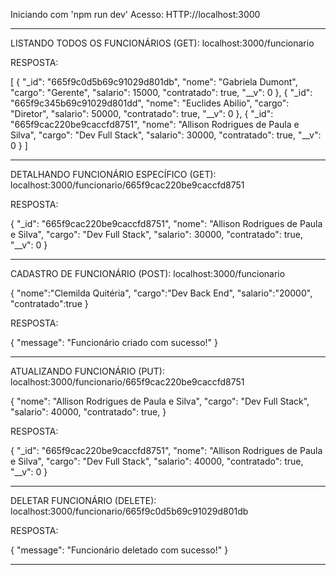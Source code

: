 Iniciando com 'npm run dev'
Acesso: HTTP://localhost:3000

-------------------------------------------------------------

LISTANDO TODOS OS FUNCIONÁRIOS (GET):
localhost:3000/funcionario

RESPOSTA:

[
  {
    "_id": "665f9c0d5b69c91029d801db",
    "nome": "Gabriela Dumont",
    "cargo": "Gerente",
    "salario": 15000,
    "contratado": true,
    "__v": 0
  },
  {
    "_id": "665f9c345b69c91029d801dd",
    "nome": "Euclides Abilio",
    "cargo": "Diretor",
    "salario": 50000,
    "contratado": true,
    "__v": 0
  },
  {
    "_id": "665f9cac220be9caccfd8751",
    "nome": "Allison Rodrigues de Paula e Silva",
    "cargo": "Dev Full Stack",
    "salario": 30000,
    "contratado": true,
    "__v": 0
  }
]

-------------------------------------------------------------

DETALHANDO FUNCIONÁRIO ESPECÍFICO (GET):
localhost:3000/funcionario/665f9cac220be9caccfd8751

RESPOSTA:

{
  "_id": "665f9cac220be9caccfd8751",
  "nome": "Allison Rodrigues de Paula e Silva",
  "cargo": "Dev Full Stack",
  "salario": 30000,
  "contratado": true,
  "__v": 0
}

-------------------------------------------------------------

CADASTRO DE FUNCIONÁRIO (POST):
localhost:3000/funcionario

{
"nome":"Clemilda Quitéria",
"cargo":"Dev Back End",
"salario":"20000",
"contratado":true
}

RESPOSTA:

{
    "message": "Funcionário criado com sucesso!"
}

-------------------------------------------------------------

ATUALIZANDO FUNCIONÁRIO (PUT):
localhost:3000/funcionario/665f9cac220be9caccfd8751

  {
    "nome": "Allison Rodrigues de Paula e Silva",
    "cargo": "Dev Full Stack",
    "salario": 40000,
    "contratado": true,
  }

RESPOSTA:

  {
    "_id": "665f9cac220be9caccfd8751",
    "nome": "Allison Rodrigues de Paula e Silva",
    "cargo": "Dev Full Stack",
    "salario": 40000,
    "contratado": true,
    "__v": 0
  }

-------------------------------------------------------------

DELETAR FUNCIONÁRIO (DELETE):
localhost:3000/funcionario/665f9c0d5b69c91029d801db

RESPOSTA:

{
    "message": "Funcionário deletado com sucesso!"
}

-------------------------------------------------------------